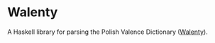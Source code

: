 Walenty
=======

A Haskell library for parsing the Polish Valence Dictionary
([Walenty][walenty]).


[walenty]: http://zil.ipipan.waw.pl/Walenty "The Polish Valence Dictionary"
